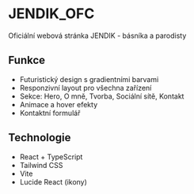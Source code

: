 # JENDIK_OFC

Oficiální webová stránka JENDIK - básníka a parodisty

## Funkce
- Futuristický design s gradientními barvami
- Responzivní layout pro všechna zařízení
- Sekce: Hero, O mně, Tvorba, Sociální sítě, Kontakt
- Animace a hover efekty
- Kontaktní formulář

## Technologie
- React + TypeScript
- Tailwind CSS
- Vite
- Lucide React (ikony)